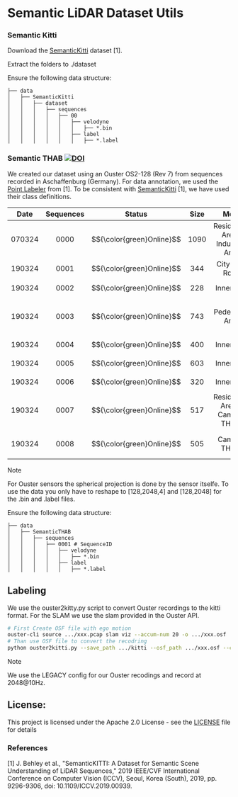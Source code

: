# Semantic LiDAR Dataset Utils

### Semantic Kitti
Download the [SemanticKitti](http://www.semantic-kitti.org/) dataset [1].

Extract the folders to ./dataset

Ensure the following data structure:

```
├── data
│   ├── SemanticKitti
│   │   ├── dataset
│   │   │   ├── sequences
│   │   │   │   ├── 00
│   │   │   │   │   ├── velodyne
│   │   │   │   │   │   ├── *.bin
│   │   │   │   │   ├── label
│   │   │   │   │   │   ├── *.label
```


### Semantic THAB [![DOI](https://zenodo.org/badge/DOI/10.5281/zenodo.14906179.svg)](https://doi.org/10.5281/zenodo.14906179)

We created our dataset using an Ouster OS2-128 (Rev 7) from sequences recorded in Aschaffenburg (Germany). 
For data annotation, we used the [Point Labeler](https://github.com/jbehley/point_labeler) from [1]. 
To be consistent with [SemanticKitti](http://www.semantic-kitti.org/) [1], we have used their class definitions.


| Date | Sequences |  Status    | Size | Meta | Note
|:----:|:---------:|:-------------:|:---------:|:------:|:------:|
| 070324    | 0000 | $${\color{green}Online}$$ |  1090  | Residential Area / Industrial Area |
| 190324    | 0001 | $${\color{green}Online}$$ |  344   | City Ring Road                     |
| 190324    | 0002 | $${\color{green}Online}$$ |  228   | Inner City                         |
| 190324    | 0003 | $${\color{green}Online}$$ |  743   | Pedestrian Area                    | Fixed Lane Markings in v3
| 190324    | 0004 | $${\color{green}Online}$$  |  400   | Inner City                         |
| 190324    | 0005 | $${\color{green}Online}$$  |  603   | Inner City                         |
| 190324    | 0006 | $${\color{green}Online}$$  |  320   | Inner City                         |
| 190324    | 0007 | $${\color{green}Online}$$  |  517   | Residential Area & Campus TH AB    | 
| 190324    | 0008 | $${\color{green}Online}$$  |  505   | Campus TH AB                       | Added Labels in v3

> [!NOTE]
> For Ouster sensors the spherical projection is done by the sensor itselfe. To use the data you only have to reshape to [128,2048,4] and [128,2048] for the .bin and .label files.

Ensure the following data structure:

```
├── data
│   ├── SemanticTHAB
│   │   ├── sequences 
│   │   │   ├── 0001 # SequenceID
│   │   │   │   ├── velodyne
│   │   │   │   │   ├── *.bin
│   │   │   │   ├── label
│   │   │   │   │   ├── *.label

```
<a name="license"></a>

## Labeling
We use the ouster2kitty.py script to convert Ouster recordings to the kitti format. For the SLAM we use the slam provided in the Ouster API.
```bash
# First Create OSF file with ego motion
ouster-cli source .../xxx.pcap slam viz --accum-num 20 -o .../xxx.osf
# Than use OSF file to convert the recodring
python ouster2kitti.py --save_path .../kitti --osf_path .../xxx.osf --config_path .../xxx.json
```

> [!NOTE]
> We use the LEGACY config for our Ouster recodings and record at 2048@10Hz.


## License:
This project is licensed under the Apache 2.0 License - see the [LICENSE](LICENSE) file for details

### References
[1]   J. Behley et al., "SemanticKITTI: A Dataset for Semantic Scene Understanding of LiDAR Sequences," 2019 IEEE/CVF International Conference on Computer Vision (ICCV), Seoul, Korea (South), 2019, pp. 9296-9306, doi: 10.1109/ICCV.2019.00939.


